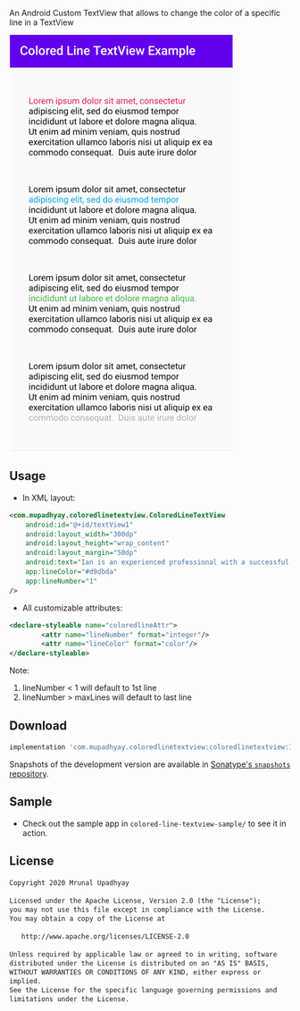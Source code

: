 
An Android Custom TextView that allows to change the color of a specific line in a TextView

![Colored Line TextView](image.png )

Usage
-----

* In XML layout:

```xml 
<com.mupadhyay.coloredlinetextview.ColoredLineTextView
    android:id="@+id/textView1"
    android:layout_width="300dp"
    android:layout_height="wrap_content"
    android:layout_margin="50dp"
    android:text="Ian is an experienced professional with a successful career in banking, investment and insurance sales. He possesses excellent interpersonal, analytical and organizational skills necessary for portfolio management"
    app:lineColor="#d9dbda"
    app:lineNumber="1" 
/>
```
                
* All customizable attributes:

```xml
<declare-styleable name="coloredlineAttr">
        <attr name="lineNumber" format="integer"/>
        <attr name="lineColor" format="color"/>
</declare-styleable>
```

Note: 
1. lineNumber < 1 will default to 1st line
2. lineNumber > maxLines will default to last line 

Download
--------

```groovy
implementation 'com.mupadhyay.coloredlinetextview:coloredlinetextview:1.0.0'
```

Snapshots of the development version are available in [Sonatype's `snapshots` repository][snap].

Sample
---------

* Check out the sample app in `colored-line-textview-sample/` to see it in action.

License
-------

    Copyright 2020 Mrunal Upadhyay

    Licensed under the Apache License, Version 2.0 (the "License");
    you may not use this file except in compliance with the License.
    You may obtain a copy of the License at

       http://www.apache.org/licenses/LICENSE-2.0

    Unless required by applicable law or agreed to in writing, software
    distributed under the License is distributed on an "AS IS" BASIS,
    WITHOUT WARRANTIES OR CONDITIONS OF ANY KIND, either express or implied.
    See the License for the specific language governing permissions and
    limitations under the License.



 [snap]: https://oss.sonatype.org/content/repositories/snapshots/
